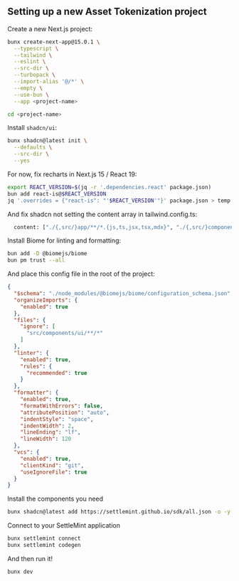 ## Setting up a new Asset Tokenization project

Create a new Next.js project:

```bash
bunx create-next-app@15.0.1 \
  --typescript \
  --tailwind \
  --eslint \
  --src-dir \
  --turbopack \
  --import-alias '@/*' \
  --empty \
  --use-bun \
  --app <project-name>

cd <project-name>
```

Install `shadcn/ui`:

```bash
bunx shadcn@latest init \
  --defaults \
  --src-dir \
  --yes
```

For now, fix recharts in Next.js 15 / React 19:

```bash
export REACT_VERSION=$(jq -r '.dependencies.react' package.json)
bun add react-is@$REACT_VERSION
jq '.overrides = {"react-is": "'$REACT_VERSION'"}' package.json > temp.json && mv temp.json package.json
```

And fix shadcn not setting the content array in tailwind.config.ts:

```bash
  content: ["./{,src/}app/**/*.{js,ts,jsx,tsx,mdx}", "./{,src/}components/**/*.{js,ts,jsx,tsx,mdx}"],
```

Install Biome for linting and formatting:

```bash
bun add -D @biomejs/biome
bun pm trust --all
```

And place this config file in the root of the project:

```json
{
  "$schema": "./node_modules/@biomejs/biome/configuration_schema.json",
  "organizeImports": {
    "enabled": true
  },
  "files": {
    "ignore": [
      "src/components/ui/**/*"
    ]
  },
  "linter": {
    "enabled": true,
    "rules": {
      "recommended": true
    }
  },
  "formatter": {
    "enabled": true,
    "formatWithErrors": false,
    "attributePosition": "auto",
    "indentStyle": "space",
    "indentWidth": 2,
    "lineEnding": "lf",
    "lineWidth": 120
  },
  "vcs": {
    "enabled": true,
    "clientKind": "git",
    "useIgnoreFile": true
  }
}
```

Install the components you need

```bash
bunx shadcn@latest add https://settlemint.github.io/sdk/all.json -o -y
```

Connect to your SettleMint application

```bash
bunx settlemint connect
bunx settlemint codegen
```

And then run it!

```bash
bunx dev
```